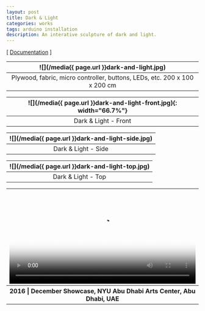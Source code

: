 ```yaml
---
layout: post
title: Dark & Light
categories: works
tags: arduino installation
description: An interative sculpture of dark and light.
---
```


[ [Documentation](https://jackbdu.wordpress.com/2017/01/02/dark-and-light/) ]

<!--more-->

![](/media{{ page.url }}dark-and-light.jpg) |
:----------: |
Plywood, fabric, micro controller, buttons, LEDs, etc. 200 x 100 x 200 cm |

![](/media{{ page.url }}dark-and-light-front.jpg){: width="66.7%"} |
:----------: |
Dark & Light - Front |

![](/media{{ page.url }}dark-and-light-side.jpg) |
:----------: |
Dark & Light - Side |

![](/media{{ page.url }}dark-and-light-top.jpg) |
:----------: |
Dark & Light - Top |

<table style="width: 100%;">
  <thead><tr><th>
    <video controls width="100%" preload="auto" poster="/media{{ page.url }}dark-and-light-video.jpg">
      <source src="/media{{ page.url }}dark-and-light-video.mp4" type='video/mp4'>
    </video>
  </th></tr></thead>
  <tbody><tr style="text-align: center;"><th>
    2016 | December Showcase, NYU Abu Dhabi Arts Center, Abu Dhabi, UAE
  </th></tr></tbody>
</table>
